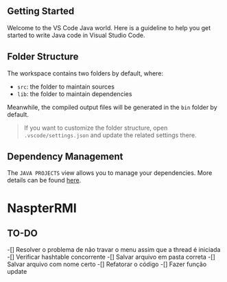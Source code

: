## Getting Started

Welcome to the VS Code Java world. Here is a guideline to help you get started to write Java code in Visual Studio Code.

## Folder Structure

The workspace contains two folders by default, where:

- `src`: the folder to maintain sources
- `lib`: the folder to maintain dependencies

Meanwhile, the compiled output files will be generated in the `bin` folder by default.

> If you want to customize the folder structure, open `.vscode/settings.json` and update the related settings there.

## Dependency Management

The `JAVA PROJECTS` view allows you to manage your dependencies. More details can be found [here](https://github.com/microsoft/vscode-java-dependency#manage-dependencies).
# NaspterRMI
## TO-DO
-[] Resolver o problema de não travar o menu assim que a thread é iniciada
-[] Verificar hashtable concorrente
-[] Salvar arquivo em pasta correta
-[] Salvar arquivo com nome certo
-[] Refatorar o código
-[] Fazer função update